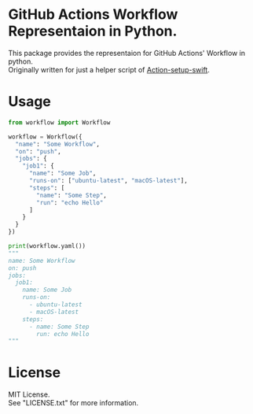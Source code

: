 # GitHub Actions Workflow Representaion in Python.

This package provides the representaion for GitHub Actions' Workflow  in python.  
Originally written for just a helper script of [Action-setup-swift](https://github.com/YOCKOW/Action-setup-swift).


# Usage

```python
from workflow import Workflow

workflow = Workflow({
  "name": "Some Workflow",
  "on": "push", 
  "jobs": {
    "job1": {
      "name": "Some Job",
      "runs-on": ["ubuntu-latest", "macOS-latest"],
      "steps": [
        "name": "Some Step",
        "run": "echo Hello"
      ]
    }
  }
})

print(workflow.yaml())
"""
name: Some Workflow
on: push
jobs:
  job1:
    name: Some Job
    runs-on:
      - ubuntu-latest
      - macOS-latest
    steps:
      - name: Some Step
        run: echo Hello
"""


```


# License
MIT License.  
See "LICENSE.txt" for more information.

